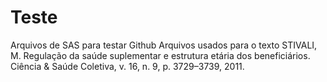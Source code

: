 # Teste
Arquivos de SAS para testar Github
Arquivos usados para o texto 
STIVALI, M. Regulação da saúde suplementar e estrutura etária dos beneficiários. Ciência & Saúde Coletiva, v. 16, n. 9, p. 3729–3739, 2011.
